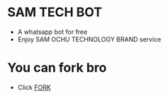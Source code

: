 # SAM TECH BOT



-  A whatsapp bot for free
-  Enjoy SAM OCHU TECHNOLOGY BRAND
service

#  You can fork bro

- Click [FORK](https://github.com/SAM-OCHUU/Secktor-bot/fork)
